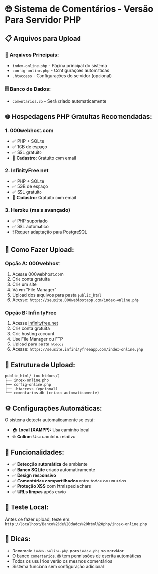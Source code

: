 # 🌐 Sistema de Comentários - Versão Para Servidor PHP

## 📋 Arquivos para Upload

### 📄 **Arquivos Principais:**
- `index-online.php` - Página principal do sistema
- `config-online.php` - Configurações automáticas
- `.htaccess` - Configurações do servidor (opcional)

### 🗄️ **Banco de Dados:**
- `comentarios.db` - Será criado automaticamente

## 🌐 **Hospedagens PHP Gratuitas Recomendadas:**

### 1. **000webhost.com**
- ✅ PHP + SQLite
- ✅ 1GB de espaço
- ✅ SSL gratuito
- 📝 **Cadastro:** Gratuito com email

### 2. **InfinityFree.net**
- ✅ PHP + SQLite  
- ✅ 5GB de espaço
- ✅ SSL gratuito
- 📝 **Cadastro:** Gratuito com email

### 3. **Heroku** (mais avançado)
- ✅ PHP suportado
- ✅ SSL automático
- ❗ Requer adaptação para PostgreSQL

## 🚀 **Como Fazer Upload:**

### **Opção A: 000webhost**
1. Acesse [000webhost.com](https://000webhost.com)
2. Crie conta gratuita
3. Crie um site
4. Vá em "File Manager"
5. Upload dos arquivos para pasta `public_html`
6. Acesse: `https://seusite.000webhostapp.com/index-online.php`

### **Opção B: InfinityFree**
1. Acesse [infinityfree.net](https://infinityfree.net)
2. Crie conta gratuita
3. Crie hosting account
4. Use File Manager ou FTP
5. Upload para pasta `htdocs`
6. Acesse: `https://seusite.infinityfreeapp.com/index-online.php`

## 📁 **Estrutura de Upload:**
```
public_html/ (ou htdocs/)
├── index-online.php
├── config-online.php
├── .htaccess (opcional)
└── comentarios.db (criado automaticamente)
```

## ⚙️ **Configurações Automáticas:**

O sistema detecta automaticamente se está:
- 🏠 **Local (XAMPP):** Usa caminho local
- 🌐 **Online:** Usa caminho relativo

## 🔧 **Funcionalidades:**

- ✅ **Detecção automática** de ambiente
- ✅ **Banco SQLite** criado automaticamente
- ✅ **Design responsivo**
- ✅ **Comentários compartilhados** entre todos os usuários
- ✅ **Proteção XSS** com htmlspecialchars
- ✅ **URLs limpas** após envio

## 🎯 **Teste Local:**
Antes de fazer upload, teste em:
`http://localhost/Banco%20de%20dados%20html%20php/index-online.php`

## 📝 **Dicas:**
- Renomeie `index-online.php` para `index.php` no servidor
- O banco `comentarios.db` tem permissões de escrita automáticas
- Todos os usuários verão os mesmos comentários
- Sistema funciona sem configuração adicional
